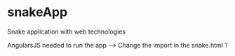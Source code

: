 # snakeApp
Snake application with web technologies

AngularsJS needed to run the app --> Change the import in the snake.html ?